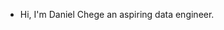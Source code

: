 - Hi, I'm Daniel Chege an aspiring data engineer.

<!---
chege1410/chege1410 is a ✨ special ✨ repository because its `README.md` (this file) appears on your GitHub profile.
You can click the Preview link to take a look at your changes.
--->
